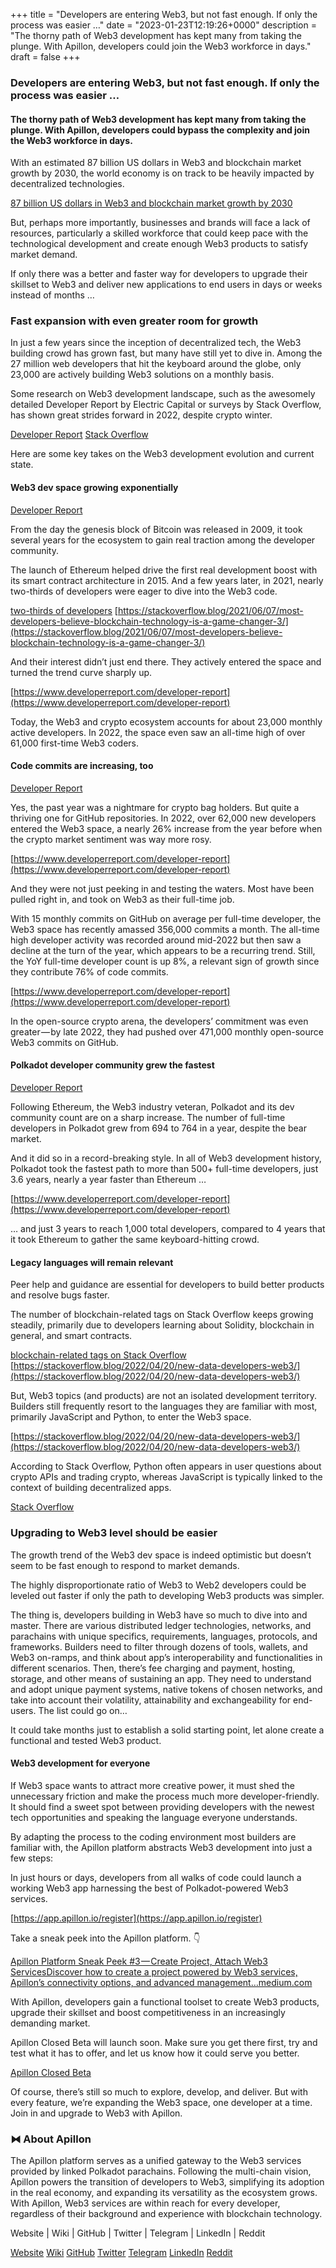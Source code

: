 +++
title = "Developers are entering Web3, but not fast enough. If only the process was easier …"
date = "2023-01-23T12:19:26+0000"
description = "The thorny path of Web3 development has kept many from taking the plunge. With Apillon, developers could join the Web3 workforce in days."
draft = false
+++

### Developers are entering Web3, but not fast enough. If only the process was easier …


#### The thorny path of Web3 development has kept many from taking the plunge. With Apillon, developers could bypass the complexity and join the Web3 workforce in days.


With an estimated 87 billion US dollars in Web3 and blockchain market growth by 2030, the world economy is on track to be heavily impacted by decentralized technologies.

[87 billion US dollars in Web3 and blockchain market growth by 2030](https://www.globenewswire.com/en/news-release/2022/05/05/2436993/0/en/Web-3-0-Blockchain-Market-is-estimated-to-be-US-87761-35-million-by-2030-with-a-CAGR-of-45-20-By-PMI.html)

But, perhaps more importantly, businesses and brands will face a lack of resources, particularly a skilled workforce that could keep pace with the technological development and create enough Web3 products to satisfy market demand.


If only there was a better and faster way for developers to upgrade their skillset to Web3 and deliver new applications to end users in days or weeks instead of months …


### Fast expansion with even greater room for growth


In just a few years since the inception of decentralized tech, the Web3 building crowd has grown fast, but many have still yet to dive in. Among the 27 million web developers that hit the keyboard around the globe, only 23,000 are actively building Web3 solutions on a monthly basis.


Some research on Web3 development landscape, such as the awesomely detailed Developer Report by Electric Capital or surveys by Stack Overflow, has shown great strides forward in 2022, despite crypto winter.

[Developer Report](https://www.developerreport.com/developer-report)
[Stack Overflow](https://stackoverflow.blog)

Here are some key takes on the Web3 development evolution and current state.


#### Web3 dev space growing exponentially

[Developer Report](https://www.developerreport.com/developer-report)

From the day the genesis block of Bitcoin was released in 2009, it took several years for the ecosystem to gain real traction among the developer community.


The launch of Ethereum helped drive the first real development boost with its smart contract architecture in 2015. And a few years later, in 2021, nearly two-thirds of developers were eager to dive into the Web3 code.

[two-thirds of developers](https://stackoverflow.blog/2021/06/07/most-developers-believe-blockchain-technology-is-a-game-changer-3/)
[https://stackoverflow.blog/2021/06/07/most-developers-believe-blockchain-technology-is-a-game-changer-3/](https://stackoverflow.blog/2021/06/07/most-developers-believe-blockchain-technology-is-a-game-changer-3/)

And their interest didn’t just end there. They actively entered the space and turned the trend curve sharply up.

[https://www.developerreport.com/developer-report](https://www.developerreport.com/developer-report)

Today, the Web3 and crypto ecosystem accounts for about 23,000 monthly active developers. In 2022, the space even saw an all-time high of over 61,000 first-time Web3 coders.


#### Code commits are increasing, too

[Developer Report](https://www.developerreport.com/developer-report)

Yes, the past year was a nightmare for crypto bag holders. But quite a thriving one for GitHub repositories. In 2022, over 62,000 new developers entered the Web3 space, a nearly 26% increase from the year before when the crypto market sentiment was way more rosy.

[https://www.developerreport.com/developer-report](https://www.developerreport.com/developer-report)

And they were not just peeking in and testing the waters. Most have been pulled right in, and took on Web3 as their full-time job.


With 15 monthly commits on GitHub on average per full-time developer, the Web3 space has recently amassed 356,000 commits a month. The all-time high developer activity was recorded around mid-2022 but then saw a decline at the turn of the year, which appears to be a recurring trend. Still, the YoY full-time developer count is up 8%, a relevant sign of growth since they contribute 76% of code commits.

[https://www.developerreport.com/developer-report](https://www.developerreport.com/developer-report)

In the open-source crypto arena, the developers’ commitment was even greater — by late 2022, they had pushed over 471,000 monthly open-source Web3 commits on GitHub.


#### Polkadot developer community grew the fastest

[Developer Report](https://www.developerreport.com/developer-report)

Following Ethereum, the Web3 industry veteran, Polkadot and its dev community count are on a sharp increase. The number of full-time developers in Polkadot grew from 694 to 764 in a year, despite the bear market.


And it did so in a record-breaking style. In all of Web3 development history, Polkadot took the fastest path to more than 500+ full-time developers, just 3.6 years, nearly a year faster than Ethereum …

[https://www.developerreport.com/developer-report](https://www.developerreport.com/developer-report)

… and just 3 years to reach 1,000 total developers, compared to 4 years that it took Ethereum to gather the same keyboard-hitting crowd.


#### Legacy languages will remain relevant


Peer help and guidance are essential for developers to build better products and resolve bugs faster.


The number of blockchain-related tags on Stack Overflow keeps growing steadily, primarily due to developers learning about Solidity, blockchain in general, and smart contracts.

[blockchain-related tags on Stack Overflow](https://stackoverflow.blog/2022/04/20/new-data-developers-web3/)
[https://stackoverflow.blog/2022/04/20/new-data-developers-web3/](https://stackoverflow.blog/2022/04/20/new-data-developers-web3/)

But, Web3 topics (and products) are not an isolated development territory. Builders still frequently resort to the languages they are familiar with most, primarily JavaScript and Python, to enter the Web3 space.

[https://stackoverflow.blog/2022/04/20/new-data-developers-web3/](https://stackoverflow.blog/2022/04/20/new-data-developers-web3/)

According to Stack Overflow, Python often appears in user questions about crypto APIs and trading crypto, whereas JavaScript is typically linked to the context of building decentralized apps.

[Stack Overflow](https://stackoverflow.blog/2022/04/20/new-data-developers-web3/)

### Upgrading to Web3 level should be easier


The growth trend of the Web3 dev space is indeed optimistic but doesn’t seem to be fast enough to respond to market demands.


The highly disproportionate ratio of Web3 to Web2 developers could be leveled out faster if only the path to developing Web3 products was simpler.


The thing is, developers building in Web3 have so much to dive into and master. There are various distributed ledger technologies, networks, and parachains with unique specifics, requirements, languages, protocols, and frameworks. Builders need to filter through dozens of tools, wallets, and Web3 on-ramps, and think about app’s interoperability and functionalities in different scenarios. Then, there’s fee charging and payment, hosting, storage, and other means of sustaining an app. They need to understand and adopt unique payment systems, native tokens of chosen networks, and take into account their volatility, attainability and exchangeability for end-users. The list could go on…


It could take months just to establish a solid starting point, let alone create a functional and tested Web3 product.


#### Web3 development for everyone


If Web3 space wants to attract more creative power, it must shed the unnecessary friction and make the process much more developer-friendly. It should find a sweet spot between providing developers with the newest tech opportunities and speaking the language everyone understands.


By adapting the process to the coding environment most builders are familiar with, the Apillon platform abstracts Web3 development into just a few steps:


In just hours or days, developers from all walks of code could launch a working Web3 app harnessing the best of Polkadot-powered Web3 services.

[https://app.apillon.io/register](https://app.apillon.io/register)

Take a sneak peek into the Apillon platform. 👇

[Apillon Platform Sneak Peek #3 — Create Project, Attach Web3 ServicesDiscover how to create a project powered by Web3 services, Apillon’s connectivity options, and advanced management…medium.com](https://medium.com/apillon/apillon-platform-sneak-peek-3-create-project-attach-web3-services-448f9468c98b)

With Apillon, developers gain a functional toolset to create Web3 products, upgrade their skillset and boost competitiveness in an increasingly demanding market.


Apillon Closed Beta will launch soon. Make sure you get there first, try and test what it has to offer, and let us know how it could serve you better.

[Apillon Closed Beta](https://app.apillon.io/register)

Of course, there’s still so much to explore, develop, and deliver. But with every feature, we’re expanding the Web3 space, one developer at a time. Join in and upgrade to Web3 with Apillon.


### ⧓ About Apillon


The Apillon platform serves as a unified gateway to the Web3 services provided by linked Polkadot parachains. Following the multi-chain vision, Apillon powers the transition of developers to Web3, simplifying its adoption in the real economy, and expanding its versatility as the ecosystem grows. With Apillon, Web3 services are within reach for every developer, regardless of their background and experience with blockchain technology.


Website | Wiki | GitHub | Twitter | Telegram | LinkedIn | Reddit

[Website](https://apillon.io/)
[Wiki](https://wiki.apillon.io/)
[GitHub](https://github.com/Apillon-web3)
[Twitter](https://twitter.com/apillon)
[Telegram](https://t.me/Apillon)
[LinkedIn](https://www.linkedin.com/company/apillon/)
[Reddit](https://www.reddit.com/r/apillon/)